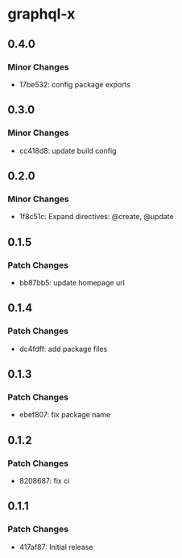 # graphql-x

## 0.4.0

### Minor Changes

- 17be532: config package exports

## 0.3.0

### Minor Changes

- cc418d8: update build config

## 0.2.0

### Minor Changes

- 1f8c51c: Expand directives: @create, @update

## 0.1.5

### Patch Changes

- bb87bb5: update homepage url

## 0.1.4

### Patch Changes

- dc4fdff: add package files

## 0.1.3

### Patch Changes

- ebef807: fix package name

## 0.1.2

### Patch Changes

- 8208687: fix ci

## 0.1.1

### Patch Changes

- 417af87: Initial release

